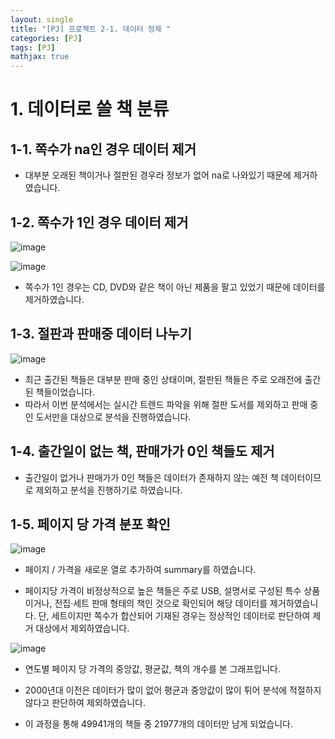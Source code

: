 ```yaml
---
layout: single
title: "[PJ] 프로젝트 2-1. 데이터 정제 "
categories: [PJ]
tags: [PJ]
mathjax: true
---
```


# 1. 데이터로 쓸 책 분류

## 1-1. 쪽수가 na인 경우 데이터 제거

- 대부분 오래된 책이거나 절판된 경우라 정보가 없어 na로 나와있기 때문에 제거하였습니다.

## 1-2. 쪽수가 1인 경우 데이터 제거

![image](https://github.com/user-attachments/assets/67394af5-8353-44f5-af10-6b47c68e8a3c)

![image](https://github.com/user-attachments/assets/34716d19-9a6c-432d-94a3-54fb50e20c41)

- 쪽수가 1인 경우는 CD, DVD와 같은 책이 아닌 제품을 팔고 있었기 때문에 데이터를 제거하였습니다.

## 1-3. 절판과 판매중 데이터 나누기

![image](https://github.com/user-attachments/assets/dcde2856-e93e-4080-9a82-af27c8023523)

- 최근 출간된 책들은 대부분 판매 중인 상태이며, 절판된 책들은 주로 오래전에 출간된 책들이었습니다.
- 따라서 이번 분석에서는 실시간 트렌드 파악을 위해 절판 도서를 제외하고 판매 중인 도서만을 대상으로 분석을 진행하였습니다.

## 1-4.  출간일이 없는 책, 판매가가 0인 책들도 제거

- 출간일이 없거나 판매가가 0인 책들은 데이터가 존재하지 않는 예전 책 데이터이므로 제외하고 분석을 진행하기로 하였습니다.


## 1-5. 페이지 당 가격 분포 확인
![image](https://github.com/user-attachments/assets/4580ed73-d106-4b4e-bbd2-20adb65c4c16)

- 페이지 / 가격을 새로운 열로 추가하여 summary를 하였습니다.

- 페이지당 가격이 비정상적으로 높은 책들은 주로 USB, 설명서로 구성된 특수 상품이거나, 전집·세트 판매 형태의 책인 것으로 확인되어 해당 데이터를 제거하였습니다.
단, 세트이지만 쪽수가 합산되어 기재된 경우는 정상적인 데이터로 판단하여 제거 대상에서 제외하였습니다.


![image](https://github.com/user-attachments/assets/c8e2bd4e-fa87-4e3e-87f7-c6c65932c34d)


- 연도별 페이지 당 가격의 중앙값, 평균값, 책의 개수를 본 그래프입니다.
- 2000년대 이전은 데이터가 많이 없어 평균과 중앙값이 많이 튀어 분석에 적절하지 않다고 판단하여 제외하였습니다.

- 이 과정을 통해 49941개의 책들 중 21977개의 데이터만 남게 되었습니다.



